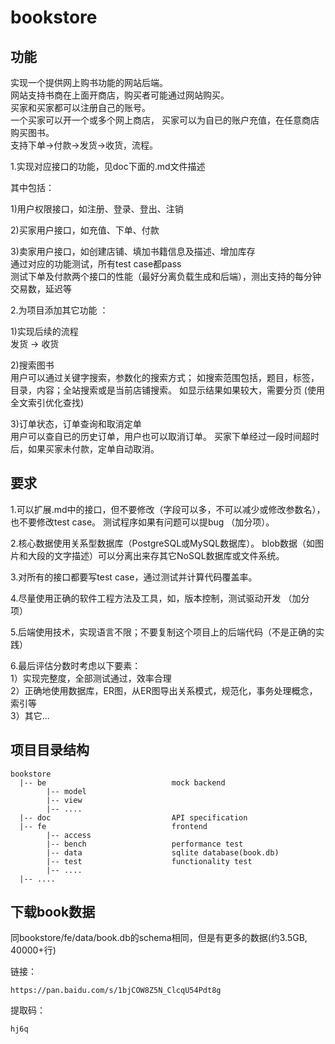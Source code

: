 # bookstore
## 功能
实现一个提供网上购书功能的网站后端。<br>
网站支持书商在上面开商店，购买者可能通过网站购买。<br>
买家和买家都可以注册自己的账号。<br>
一个买家可以开一个或多个网上商店，
买家可以为自已的账户充值，在任意商店购买图书。<br>
支持下单->付款->发货->收货，流程。<br>

1.实现对应接口的功能，见doc下面的.md文件描述 <br>

其中包括：

1)用户权限接口，如注册、登录、登出、注销<br>

2)买家用户接口，如充值、下单、付款<br>

3)卖家用户接口，如创建店铺、填加书籍信息及描述、增加库存<br>
通过对应的功能测试，所有test case都pass <br>
测试下单及付款两个接口的性能（最好分离负载生成和后端），测出支持的每分钟交易数，延迟等 <br>

2.为项目添加其它功能 ：<br>

1)实现后续的流程 <br>
发货 -> 收货

2)搜索图书 <br>
用户可以通过关键字搜索，参数化的搜索方式；
如搜索范围包括，题目，标签，目录，内容；全站搜索或是当前店铺搜索。
如显示结果如果较大，需要分页
(使用全文索引优化查找)

3)订单状态，订单查询和取消定单 <br>
用户可以查自已的历史订单，用户也可以取消订单。
买家下单经过一段时间超时后，如果买家未付款，定单自动取消。 

## 要求
1.可以扩展.md中的接口，但不要修改（字段可以多，不可以减少或修改参数名），也不要修改test case。
测试程序如果有问题可以提bug （加分项）。<br>

2.核心数据使用关系型数据库（PostgreSQL或MySQL数据库）。
blob数据（如图片和大段的文字描述）可以分离出来存其它NoSQL数据库或文件系统。 <br>

3.对所有的接口都要写test case，通过测试并计算代码覆盖率。 <br>

4.尽量使用正确的软件工程方法及工具，如，版本控制，测试驱动开发 （加分项）<br>

5.后端使用技术，实现语言不限；不要复制这个项目上的后端代码（不是正确的实践）<br>

6.最后评估分数时考虑以下要素：<br>
1）实现完整度，全部测试通过，效率合理 <br>
2）正确地使用数据库，ER图，从ER图导出关系模式，规范化，事务处理概念，索引等 <br>
3）其它... <br>

## 项目目录结构
```
bookstore
  |-- be                            mock backend
        |-- model
        |-- view
        |-- ....
  |-- doc                           API specification
  |-- fe                            frontend
        |-- access
        |-- bench                   performance test
        |-- data                    sqlite database(book.db)
        |-- test                    functionality test
        |-- ....
  |-- ....
```
## 下载book数据

同bookstore/fe/data/book.db的schema相同，但是有更多的数据(约3.5GB, 40000+行)

链接：

    https://pan.baidu.com/s/1bjCOW8Z5N_ClcqU54Pdt8g

提取码：

    hj6q
